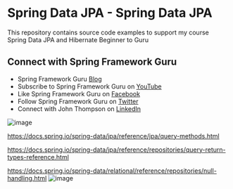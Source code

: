 # Spring Data JPA - Spring Data JPA

This repository contains source code examples to support my course Spring Data JPA and Hibernate Beginner to Guru

## Connect with Spring Framework Guru
* Spring Framework Guru [Blog](https://springframework.guru/)
* Subscribe to Spring Framework Guru on [YouTube](https://www.youtube.com/channel/UCrXb8NaMPQCQkT8yMP_hSkw)
* Like Spring Framework Guru on [Facebook](https://www.facebook.com/springframeworkguru/)
* Follow Spring Framework Guru on [Twitter](https://twitter.com/spring_guru)
* Connect with John Thompson on [LinkedIn](http://www.linkedin.com/in/springguru)


![image](https://github.com/user-attachments/assets/67f6dc9a-ff9a-4277-bb37-66b03feedd7a)

https://docs.spring.io/spring-data/jpa/reference/jpa/query-methods.html

https://docs.spring.io/spring-data/jpa/reference/repositories/query-return-types-reference.html

https://docs.spring.io/spring-data/relational/reference/repositories/null-handling.html
![image](https://github.com/user-attachments/assets/ce2a6343-5ad9-40cf-ba21-5dd1dfbc7b82)
